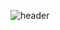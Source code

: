 ![header](https://capsule-render.vercel.app/api?type=shark&color=lightblue&section=header&text=Hwnsng&fontColor=ffffff)
